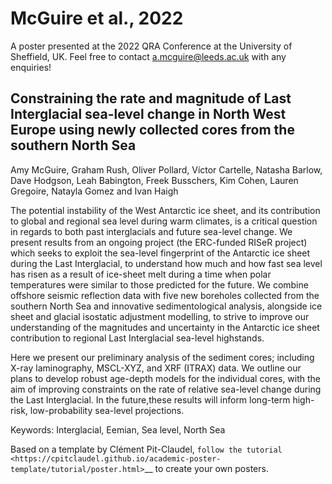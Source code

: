 
# McGuire et al., 2022
 
A poster presented at the 2022 QRA Conference at the University of Sheffield, UK. Feel free to contact a.mcguire@leeds.ac.uk with any enquiries!

## Constraining the rate and magnitude of Last Interglacial sea-level change in North West Europe using newly collected cores from the southern North Sea

Amy McGuire, Graham Rush, Oliver Pollard, Víctor Cartelle, Natasha Barlow, Dave Hodgson, Leah Babington, Freek Busschers, Kim Cohen, Lauren Gregoire, Natayla Gomez and Ivan Haigh 

The potential instability of the West Antarctic ice sheet, and its contribution to global and regional sea level during warm climates, is a critical question in regards to both past interglacials and future sea-level change. We present results from an ongoing project (the ERC-funded RISeR project) which seeks to exploit the sea-level fingerprint of the Antarctic ice sheet during the Last Interglacial, to understand how much and how fast sea level has risen as a result of ice-sheet melt during a time when polar temperatures were similar to those predicted for the future. We combine offshore seismic reflection data with five new boreholes collected from the southern North Sea and innovative sedimentological analysis, alongside ice sheet and glacial isostatic adjustment modelling, to strive to improve our understanding of the magnitudes and uncertainty in the Antarctic ice sheet contribution to regional Last Interglacial sea-level highstands. 
  
Here we present our preliminary analysis of the sediment cores; including X-ray laminography, MSCL-XYZ, and XRF (ITRAX) data. We outline our plans to develop robust age-depth models for the individual cores, with the aim of improving constraints on the rate of relative sea-level change during the Last Interglacial. In the future,these results will inform long-term high-risk, low-probability sea-level projections. 

Keywords: Interglacial, Eemian, Sea level, North Sea 

Based on a template by Clément Pit-Claudel, `follow the tutorial <https://cpitclaudel.github.io/academic-poster-template/tutorial/poster.html>`__ to create your own posters.
